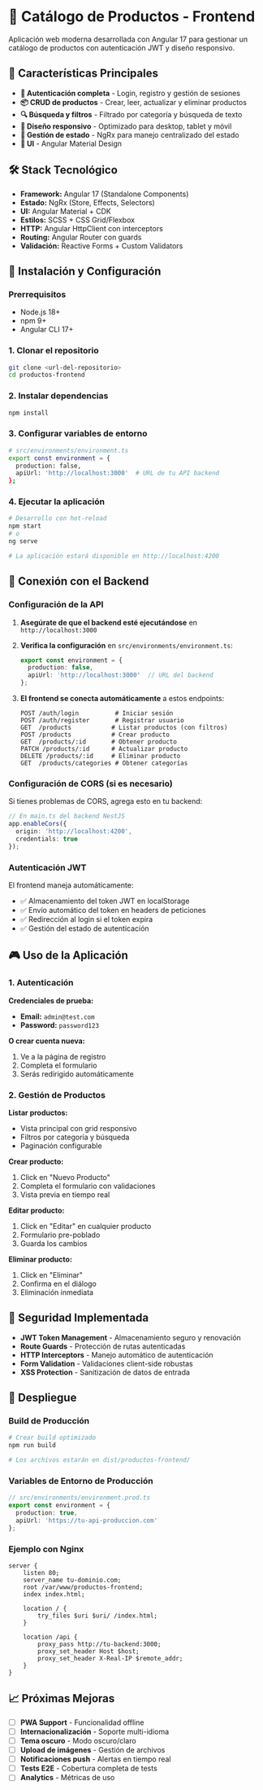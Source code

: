 # 🛒 Catálogo de Productos - Frontend

Aplicación web moderna desarrollada con Angular 17 para gestionar un catálogo de productos con autenticación JWT y diseño responsivo.

## 🚀 Características Principales

- **🔐 Autenticación completa** - Login, registro y gestión de sesiones
- **📦 CRUD de productos** - Crear, leer, actualizar y eliminar productos
- **🔍 Búsqueda y filtros** - Filtrado por categoría y búsqueda de texto
- **📱 Diseño responsivo** - Optimizado para desktop, tablet y móvil
- **🏪 Gestión de estado** - NgRx para manejo centralizado del estado
- **🎨 UI** - Angular Material Design

## 🛠️ Stack Tecnológico

- **Framework:** Angular 17 (Standalone Components)
- **Estado:** NgRx (Store, Effects, Selectors)
- **UI:** Angular Material + CDK
- **Estilos:** SCSS + CSS Grid/Flexbox
- **HTTP:** Angular HttpClient con interceptors
- **Routing:** Angular Router con guards
- **Validación:** Reactive Forms + Custom Validators


## 🔧 Instalación y Configuración

### Prerrequisitos

- Node.js 18+
- npm 9+
- Angular CLI 17+

### 1. Clonar el repositorio

```bash
git clone <url-del-repositorio>
cd productos-frontend
```

### 2. Instalar dependencias

```bash
npm install
```

### 3. Configurar variables de entorno

```bash
# src/environments/environment.ts
export const environment = {
  production: false,
  apiUrl: 'http://localhost:3000'  # URL de tu API backend
};
```

### 4. Ejecutar la aplicación

```bash
# Desarrollo con hot-reload
npm start
# o
ng serve

# La aplicación estará disponible en http://localhost:4200
```

## 🔗 Conexión con el Backend

### Configuración de la API

1. **Asegúrate de que el backend esté ejecutándose** en `http://localhost:3000`

2. **Verifica la configuración** en `src/environments/environment.ts`:
   ```typescript
   export const environment = {
     production: false,
     apiUrl: 'http://localhost:3000'  // URL del backend
   };
   ```

3. **El frontend se conecta automáticamente** a estos endpoints:
   ```
   POST /auth/login          # Iniciar sesión
   POST /auth/register       # Registrar usuario
   GET  /products           # Listar productos (con filtros)
   POST /products           # Crear producto
   GET  /products/:id       # Obtener producto
   PATCH /products/:id      # Actualizar producto
   DELETE /products/:id     # Eliminar producto
   GET  /products/categories # Obtener categorías
   ```

### Configuración de CORS (si es necesario)

Si tienes problemas de CORS, agrega esto en tu backend:

```typescript
// En main.ts del backend NestJS
app.enableCors({
  origin: 'http://localhost:4200',
  credentials: true
});
```

### Autenticación JWT

El frontend maneja automáticamente:
- ✅ Almacenamiento del token JWT en localStorage
- ✅ Envío automático del token en headers de peticiones
- ✅ Redirección al login si el token expira
- ✅ Gestión del estado de autenticación

## 🎮 Uso de la Aplicación

### 1. Autenticación

**Credenciales de prueba:**
- **Email:** `admin@test.com`
- **Password:** `password123`

**O crear cuenta nueva:**
1. Ve a la página de registro
2. Completa el formulario
3. Serás redirigido automáticamente

### 2. Gestión de Productos

**Listar productos:**
- Vista principal con grid responsivo
- Filtros por categoría y búsqueda
- Paginación configurable

**Crear producto:**
1. Click en "Nuevo Producto"
2. Completa el formulario con validaciones
3. Vista previa en tiempo real

**Editar producto:**
1. Click en "Editar" en cualquier producto
2. Formulario pre-poblado
3. Guarda los cambios

**Eliminar producto:**
1. Click en "Eliminar"
2. Confirma en el diálogo
3. Eliminación inmediata


## 🔐 Seguridad Implementada

- **JWT Token Management** - Almacenamiento seguro y renovación
- **Route Guards** - Protección de rutas autenticadas
- **HTTP Interceptors** - Manejo automático de autenticación
- **Form Validation** - Validaciones client-side robustas
- **XSS Protection** - Sanitización de datos de entrada

## 🚀 Despliegue

### Build de Producción

```bash
# Crear build optimizado
npm run build

# Los archivos estarán en dist/productos-frontend/
```

### Variables de Entorno de Producción

```typescript
// src/environments/environment.prod.ts
export const environment = {
  production: true,
  apiUrl: 'https://tu-api-produccion.com'
};
```

### Ejemplo con Nginx

```nginx
server {
    listen 80;
    server_name tu-dominio.com;
    root /var/www/productos-frontend;
    index index.html;

    location / {
        try_files $uri $uri/ /index.html;
    }

    location /api {
        proxy_pass http://tu-backend:3000;
        proxy_set_header Host $host;
        proxy_set_header X-Real-IP $remote_addr;
    }
}
```

## 📈 Próximas Mejoras

- [ ] **PWA Support** - Funcionalidad offline
- [ ] **Internacionalización** - Soporte multi-idioma
- [ ] **Tema oscuro** - Modo oscuro/claro
- [ ] **Upload de imágenes** - Gestión de archivos
- [ ] **Notificaciones push** - Alertas en tiempo real
- [ ] **Tests E2E** - Cobertura completa de tests
- [ ] **Analytics** - Métricas de uso
